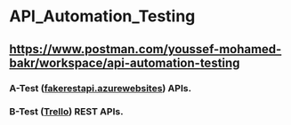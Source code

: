 # API_Automation_Testing

## https://www.postman.com/youssef-mohamed-bakr/workspace/api-automation-testing

### A-Test ([fakerestapi.azurewebsites](https://fakerestapi.azurewebsites.net/index.html)) APIs.
### B-Test ([Trello](https://trello.com/)) REST APIs.



